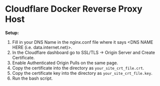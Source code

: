# Cloudflare Docker Reverse Proxy Host

**Setup:**

1. Fill in your DNS Name in the nginx.conf file where it says <DNS NAME HERE (i.e. data.internet.net)>.
2. In the Cloudflare dashboard go to SSL/TLS -> Origin Server and Create Certificate.
3. Enable Authenticated Origin Pulls on the same page.
4. Copy the certificate into the directory as `your_site_crt_file.crt`.
5. Copy the certificate key into the directory as `your_site_crt_file.key`.
6. Run the bash script.
